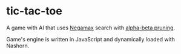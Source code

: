 # tic-tac-toe

A game with AI that uses [Negamax](http://en.wikipedia.org/wiki/Negamax) search
 with [alpha-beta pruning](http://en.wikipedia.org/wiki/Alpha-beta_pruning).
 
Game's engine is written in JavaScript and dynamically loaded with Nashorn. 
